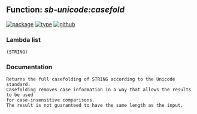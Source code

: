 ## Function: ***sb-unicode:casefold***
[![package](https://img.shields.io/badge/Package-SB--UNICODE-5f9ea0.svg?style=social&colorA=999999)](../) [![type](https://img.shields.io/badge/Type-Function-5f9ea0.svg?style=social&colorA=999999)](../#function) [![github](https://img.shields.io/badge/GitHub-View_the_source-5f9ea0.svg?style=social&colorA=999999&logo=github)](https://github.com/sbcl/sbcl/blob/master/src/code/target-unicode.lisp/) 
### Lambda list
```
(STRING)
```
### Documentation
```
Returns the full casefolding of STRING according to the Unicode standard.
Casefolding removes case information in a way that allows the results to be used
for case-insensitive comparisons.
The result is not guaranteed to have the same length as the input.
```
